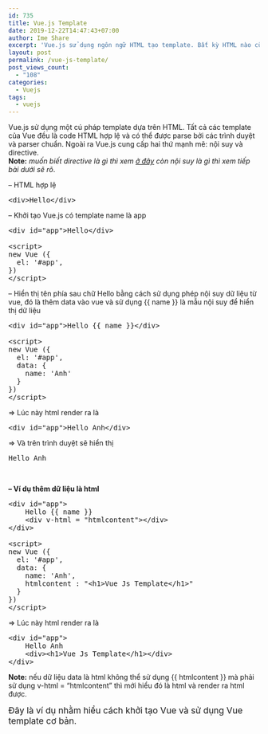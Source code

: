 ```yaml
---
id: 735
title: Vue.js Template
date: 2019-12-22T14:47:43+07:00
author: Ime Share
excerpt: 'Vue.js sử dụng ngôn ngữ HTML tạo template. Bất kỳ HTML nào cũng sử dụng được Vue.js và ngoài ra Vue.js cung cấp hai thứ mạnh mẽ: nội suy và directive.'
layout: post
permalink: /vue-js-template/
post_views_count:
  - "108"
categories:
  - Vuejs
tags:
  - vuejs
---
```

Vue.js sử dụng một cú pháp template dựa trên HTML. Tất cả các template của Vue đều là code HTML hợp lệ và có thể được parse bởi các trình duyệt và parser chuẩn. Ngoài ra Vue.js cung cấp hai thứ mạnh mẽ: nội suy và directive.  
**Note:** _muốn biết directive là gì thì xem [ở đây](https://anhkevin.github.io/posts/directive-trong-vue-js/) còn nội suy là gì thì xem tiếp bài dưới sẽ rõ_.

&#8211; HTML hợp lệ

<pre class="lang:default decode:true " >&lt;div&gt;Hello&lt;/div&gt;</pre>

&#8211; Khởi tạo Vue.js có template name là app

<pre class="lang:js decode:true " >&lt;div id="app"&gt;Hello&lt;/div&gt;

&lt;script&gt;
new Vue ({
  el: '#app',
})
&lt;/script&gt;</pre>

&#8211; Hiển thị tên phía sau chữ Hello bằng cách sử dụng phép nội suy dữ liệu từ vue, đó là thêm data vào vue và sử dụng {{ name }} là mẫu nội suy để hiển thị dữ liệu

<pre class="lang:default decode:true " >&lt;div id="app"&gt;Hello {{ name }}&lt;/div&gt;

&lt;script&gt;
new Vue ({
  el: '#app',
  data: {
    name: 'Anh'
  }
})
&lt;/script&gt;</pre>

=> Lúc này html render ra là

<pre class="lang:default decode:true " >&lt;div id="app"&gt;Hello Anh&lt;/div&gt;</pre>

=> Và trên trình duyệt sẽ hiển thị

<pre>Hello Anh</pre>

&nbsp;

**&#8211; Ví dụ thêm dữ liệu là html**

<pre class="lang:default decode:true " >&lt;div id="app"&gt;
    Hello {{ name }}
    &lt;div v-html = "htmlcontent"&gt;&lt;/div&gt;
&lt;/div&gt;
 
&lt;script&gt;
new Vue ({
  el: '#app',
  data: {
    name: 'Anh',
    htmlcontent : "&lt;h1&gt;Vue Js Template&lt;/h1&gt;"
  }
})
&lt;/script&gt;</pre>

=> Lúc này html render ra là

<pre class="lang:default decode:true " >&lt;div id="app"&gt;
    Hello Anh
    &lt;div&gt;&lt;h1&gt;Vue Js Template&lt;/h1&gt;&lt;/div&gt;
&lt;/div&gt;
</pre>

**Note:** nếu dữ liệu data là html không thể sử dụng {{ htmlcontent }} mà phải sử dụng v-html = &#8220;htmlcontent&#8221; thì mới hiểu đó là html và render ra html được.

<span style="font-size: 13pt;">Đây là ví dụ nhằm hiểu cách khởi tạo Vue và sử dụng Vue template cơ bản.</span>